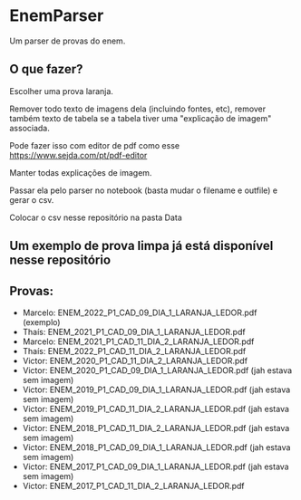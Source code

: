 # EnemParser

Um parser de provas do enem.

## O que fazer?

Escolher uma prova laranja.

Remover todo texto de imagens dela (incluindo fontes, etc), remover também texto de tabela se a tabela tiver uma "explicação de imagem" associada.

Pode fazer isso com editor de pdf como esse https://www.sejda.com/pt/pdf-editor

Manter todas explicações de imagem.

Passar ela pelo parser no notebook  (basta mudar o filename e outfile) e gerar o csv.

Colocar o csv nesse repositório na pasta Data

## Um exemplo de prova limpa já está disponível nesse repositório

## Provas:

- Marcelo: ENEM_2022_P1_CAD_09_DIA_1_LARANJA_LEDOR.pdf (exemplo)
- Thaís: ENEM_2021_P1_CAD_09_DIA_1_LARANJA_LEDOR.pdf
- Marcelo: ENEM_2021_P1_CAD_11_DIA_2_LARANJA_LEDOR.pdf 
- Thaís: ENEM_2022_P1_CAD_11_DIA_2_LARANJA_LEDOR.pdf
- Victor: ENEM_2020_P1_CAD_11_DIA_2_LARANJA_LEDOR.pdf
- Victor: ENEM_2020_P1_CAD_09_DIA_1_LARANJA_LEDOR.pdf (jah estava sem imagem)
- Victor: ENEM_2019_P1_CAD_09_DIA_1_LARANJA_LEDOR.pdf (jah estava sem imagem)
- Victor: ENEM_2019_P1_CAD_11_DIA_2_LARANJA_LEDOR.pdf (jah estava sem imagem)
- Victor: ENEM_2018_P1_CAD_11_DIA_2_LARANJA_LEDOR.pdf (jah estava sem imagem)
- Victor: ENEM_2018_P1_CAD_09_DIA_1_LARANJA_LEDOR.pdf (jah estava sem imagem)
- Victor: ENEM_2017_P1_CAD_09_DIA_1_LARANJA_LEDOR.pdf (jah estava sem imagem)
- Victor: ENEM_2017_P1_CAD_11_DIA_2_LARANJA_LEDOR.pdf
